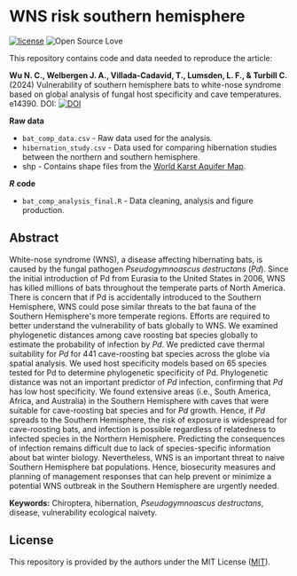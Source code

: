 # WNS risk southern hemisphere
[![license](https://img.shields.io/badge/license-MIT%20+%20file%20LICENSE-lightgrey.svg)](https://choosealicense.com/)
![Open Source
Love](https://badges.frapsoft.com/os/v2/open-source.svg?v=103)

This repository contains code and data needed to reproduce the article:

**Wu N. C., Welbergen J. A., Villada-Cadavid, T., Lumsden, L. F., & Turbill C.** (2024) Vulnerability of southern hemisphere bats to white-nose syndrome based on global analysis of fungal host specificity and cave temperatures. e14390. DOI: [![DOI](https://zenodo.org/badge/DOI/10.1111/cobi.14390.svg)](https://doi.org/10.1111/cobi.14390)


**Raw data**
- `bat_comp_data.csv` - Raw data used for the analysis.
- `hibernation_study.csv` - Data used for comparing hibernation studies between the northern and southern hemisphere.
- shp - Contains shape files from the [World Karst Aquifer Map](https://produktcenter.bgr.de/terraCatalog/OpenSearch.do?search=ab3b15cb-a6c3-42ea-ae0c-0b417d698949&type=/Query/OpenSearch.do). 

***R*** **code**
- `bat_comp_analysis_final.R` - Data cleaning, analysis and figure production.

## Abstract
White-nose syndrome (WNS), a disease affecting hibernating bats, is caused by the fungal pathogen *Pseudogymnoascus destructans* (*Pd*). Since the initial introduction of Pd from Eurasia to the United States in 2006, WNS has killed millions of bats throughout the temperate parts of North America. There is concern that if Pd is accidentally introduced to the Southern Hemisphere, WNS could pose similar threats to the bat fauna of the Southern Hemisphere's more temperate regions. Efforts are required to better understand the vulnerability of bats globally to WNS. We examined phylogenetic distances among cave roosting bat species globally to estimate the probability of infection by *Pd*. We predicted cave thermal suitability for *Pd* for 441 cave-roosting bat species across the globe via spatial analysis. We used host specificity models based on 65 species tested for Pd to determine phylogenetic specificity of Pd. Phylogenetic distance was not an important predictor of *Pd* infection, confirming that *Pd* has low host specificity. We found extensive areas (i.e., South America, Africa, and Australia) in the Southern Hemisphere with caves that were suitable for cave-roosting bat species and for *Pd* growth. Hence, if *Pd* spreads to the Southern Hemisphere, the risk of exposure is widespread for cave-roosting bats, and infection is possible regardless of relatedness to infected species in the Northern Hemisphere. Predicting the consequences of infection remains difficult due to lack of species-specific information about bat winter biology. Nevertheless, WNS is an important threat to naive Southern Hemisphere bat populations. Hence, biosecurity measures and planning of management responses that can help prevent or minimize a potential WNS outbreak in the Southern Hemisphere are urgently needed.


**Keywords:** Chiroptera, hibernation, *Pseudogymnoascus destructans*, disease, vulnerability ecological naivety.


## License
This repository is provided by the authors under the MIT License ([MIT](http://opensource.org/licenses/MIT)).
